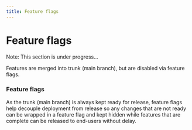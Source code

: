 ```yaml
---
title: Feature flags
---
```


Feature flags
=============

Note: This section is under progress...

Features are merged into trunk (main branch), but are disabled via feature flags.

### Feature flags

As the trunk (main branch) is always kept ready for release, feature flags help decouple deployment from release so any changes that are not ready can be wrapped in a feature flag and kept hidden while features that are complete can be released to end-users without delay.


